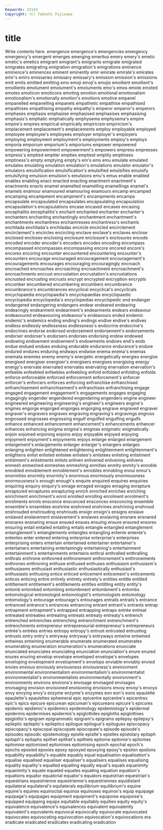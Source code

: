 ```yaml
---
Keywords: 23143 
Copyright: (C) Takeshi Fujisawa
---
```


# title

Write contents here.
 emergence emergence's
emergencies emergency emergency's emergent emerges emerging emeritus emery emery's emetic
emetic's emetics emigrant emigrant's emigrants emigrate emigrated emigrates emigrating emigration
emigration's emigrations eminence eminence's eminences eminent eminently emir emirate emirate's
emirates emir's emirs emissaries emissary emissary's emission emission's emissions emit
emits emitted emitting emo emoji emoji's emojis emollient emollient's emollients
emolument emolument's emoluments emo's emos emote emoted emotes emoticon emoticons
emoting emotion emotional emotionalism emotionalism's emotionally emotion's emotions emotive empanel
empanelled empanelling empanels empathetic empathise empathised empathises empathising empathy empathy's
emperor emperor's emperors emphases emphasis emphasise emphasised emphasises emphasising emphasis's
emphatic emphatically emphysema emphysema's empire empire's empires empirical empirically empiricism
empiricism's emplacement emplacement's emplacements employ employable employed employee employee's employees
employer employer's employers employing employment employment's employments employ's employs emporia
emporium emporium's emporiums empower empowered empowering empowerment empowerment's empowers empress
empresses empress's emptied emptier empties emptiest emptily emptiness emptiness's empty
emptying empty's em's ems emu emulate emulated emulates emulating emulation
emulation's emulations emulator emulator's emulators emulsification emulsification's emulsified emulsifies emulsify
emulsifying emulsion emulsion's emulsions emu's emus enable enabled enables enabling
enact enacted enacting enactment enactment's enactments enacts enamel enamelled enamelling
enamellings enamel's enamels enamour enamoured enamouring enamours encamp encamped encamping
encampment encampment's encampments encamps encapsulate encapsulated encapsulates encapsulating encapsulation encapsulation's
encapsulations encase encased encases encasing encephalitis encephalitis's enchant enchanted enchanter
enchanter's enchanters enchanting enchantingly enchantment enchantment's enchantments enchantress enchantresses enchantress's
enchants enchilada enchilada's enchiladas encircle encircled encirclement encirclement's encircles encircling
enclave enclave's enclaves enclose enclosed encloses enclosing enclosure enclosure's enclosures
encode encoded encoder encoder's encoders encodes encoding encompass encompassed encompasses
encompassing encore encored encore's encores encoring encounter encountered encountering encounter's
encounters encourage encouraged encouragement encouragement's encouragements encourages encouraging encouragingly encroach
encroached encroaches encroaching encroachment encroachment's encroachments encrust encrustation encrustation's encrustations
encrusted encrusting encrusts encrypt encrypted encryption encrypts encumber encumbered encumbering
encumbers encumbrance encumbrance's encumbrances encyclical encyclical's encyclicals encyclopaedia encyclopaedia's encyclopaedias
encyclopaedic encyclopedia encyclopedia's encyclopedias encyclopedic end endanger endangered endangering endangers
endear endeared endearing endearingly endearment endearment's endearments endears endeavour endeavoured
endeavouring endeavour's endeavours ended endemic endemic's endemics ending ending's endings
endive endive's endives endless endlessly endlessness endlessness's endocrine endocrine's endocrines
endorse endorsed endorsement endorsement's endorsements endorser endorser's endorsers endorses endorsing
endow endowed endowing endowment endowment's endowments endows end's ends endue
endued endues enduing endurable endurance endurance's endure endured endures enduring
endways endwise enema enema's enemas enemata enemies enemy enemy's energetic
energetically energies energise energised energiser energiser's energisers energises energising energy
energy's enervate enervated enervates enervating enervation enervation's enfeeble enfeebled enfeebles
enfeebling enfold enfolded enfolding enfolds enforce enforceable enforced enforcement enforcement's
enforcer enforcer's enforcers enforces enforcing enfranchise enfranchised enfranchisement enfranchisement's enfranchises
enfranchising engage engaged engagement engagement's engagements engages engaging engagingly engender
engendered engendering engenders engine engineer engineered engineering engineering's engineer's engineers
engine's engines engorge engorged engorges engorging engrave engraved engraver engraver's
engravers engraves engraving engraving's engravings engross engrossed engrosses engrossing engulf
engulfed engulfing engulfs enhance enhanced enhancement enhancement's enhancements enhancer enhances
enhancing enigma enigma's enigmas enigmatic enigmatically enjoin enjoined enjoining enjoins
enjoy enjoyable enjoyed enjoying enjoyment enjoyment's enjoyments enjoys enlarge enlarged
enlargement enlargement's enlargements enlarger enlarger's enlargers enlarges enlarging enlighten enlightened
enlightening enlightenment enlightenment's enlightens enlist enlisted enlistee enlistee's enlistees enlisting
enlistment enlistment's enlistments enlists enliven enlivened enlivening enlivens enmesh enmeshed
enmeshes enmeshing enmities enmity enmity's ennoble ennobled ennoblement ennoblement's ennobles
ennobling ennui ennui's enormities enormity enormity's enormous enormously enormousness enormousness's
enough enough's enquire enquired enquires enquiries enquiring enquiry enquiry's enrage
enraged enrages enraging enrapture enraptured enraptures enrapturing enrich enriched enriches
enriching enrichment enrichment's enrol enrolled enrolling enrolment enrolment's enrolments enrols
ensconce ensconced ensconces ensconcing ensemble ensemble's ensembles enshrine enshrined enshrines
enshrining enshroud enshrouded enshrouding enshrouds ensign ensign's ensigns enslave enslaved
enslavement enslavement's enslaves enslaving ensnare ensnared ensnares ensnaring ensue ensued
ensues ensuing ensure ensured ensures ensuring entail entailed entailing entails
entangle entangled entanglement entanglement's entanglements entangles entangling entente entente's ententes
enter entered entering enterprise enterprise's enterprises enterprising enters entertain entertained
entertainer entertainer's entertainers entertaining entertainingly entertaining's entertainment entertainment's entertainments entertains
enthral enthralled enthralling enthrals enthrone enthroned enthronement enthronement's enthronements enthrones
enthroning enthuse enthused enthuses enthusiasm enthusiasm's enthusiasms enthusiast enthusiastic enthusiastically
enthusiast's enthusiasts enthusing entice enticed enticement enticement's enticements entices enticing
entire entirely entirety entirety's entities entitle entitled entitlement entitlement's entitlements
entitles entitling entity entity's entomb entombed entombing entombment entombment's entombs
entomological entomologist entomologist's entomologists entomology entomology's entourage entourage's entourages entrails
entrails's entrance entranced entrance's entrances entrancing entrant entrant's entrants entrap
entrapment entrapment's entrapped entrapping entraps entrée entreat entreated entreaties entreating
entreats entreaty entreaty's entrench entrenched entrenches entrenching entrenchment entrenchment's entrenchments
entrepreneur entrepreneurial entrepreneur's entrepreneurs entrée's entrées entries entropy entropy's entrust
entrusted entrusting entrusts entry entry's entryway entryway's entryways entwine entwined
entwines entwining enumerable enumerate enumerated enumerates enumerating enumeration enumeration's enumerations
enunciate enunciated enunciates enunciating enunciation enunciation's enure enured enures enuring
envelop envelope enveloped envelope's envelopes enveloping envelopment envelopment's envelops enviable
enviably envied envies envious enviously enviousness enviousness's environment environmental environmentalism
environmentalism's environmentalist environmentalist's environmentalists environmentally environment's environments environs environs's envisage
envisaged envisages envisaging envision envisioned envisioning envisions envoy envoy's envoys
envy envying envy's enzyme enzyme's enzymes eon eon's eons epaulette
epaulette's epaulettes ephemeral epic epicentre epicentre's epicentres epic's epics epicure
epicurean epicurean's epicureans epicure's epicures epidemic epidemic's epidemics epidemiology epidemiology's
epidermal epidermis epidermises epidermis's epiglottides epiglottis epiglottises epiglottis's epigram epigrammatic
epigram's epigrams epilepsy epilepsy's epileptic epileptic's epileptics epilogue epilogue's epilogues
episcopacy episcopacy's episcopal episcopate episcopate's episode episode's episodes episodic epistemology
epistle epistle's epistles epistolary epitaph epitaph's epitaphs epithet epithet's epithets
epitome epitome's epitomes epitomise epitomised epitomises epitomising epoch epochal epoch's
epochs epoxied epoxies epoxy epoxyed epoxying epoxy's epsilon epsilons equability
equability's equable equably equal equalisation equalisation's equalise equalised equaliser equaliser's
equalisers equalises equalising equality equality's equalled equalling equally equal's equals
equanimity equanimity's equate equated equates equating equation equation's equations equator
equatorial equator's equators equestrian equestrian's equestrians equestrienne equestrienne's equestriennes equidistant
equilateral equilateral's equilaterals equilibrium equilibrium's equine equine's equines equinoctial equinox
equinoxes equinox's equip equipage equipage's equipages equipment equipment's equipoise equipoise's
equipped equipping equips equitable equitably equities equity equity's equivalence equivalence's
equivalences equivalent equivalently equivalent's equivalents equivocal equivocally equivocate equivocated equivocates
equivocating equivocation equivocation's equivocations era eradicate eradicated eradicates eradicating eradication
